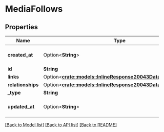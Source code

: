 # MediaFollows

## Properties

Name | Type | Description | Notes
------------ | ------------- | ------------- | -------------
**created_at** | Option<**String**> | ISO 8601 date and time | [optional]
**id** | **String** |  | 
**links** | Option<[**crate::models::InlineResponse20043DataLinks**](inline_response_200_43_data_links.md)> |  | [optional]
**relationships** | Option<[**crate::models::InlineResponse20043DataRelationships**](inline_response_200_43_data_relationships.md)> |  | [optional]
**_type** | **String** |  | 
**updated_at** | Option<**String**> | ISO 8601 of last modification | [optional]

[[Back to Model list]](../README.md#documentation-for-models) [[Back to API list]](../README.md#documentation-for-api-endpoints) [[Back to README]](../README.md)


